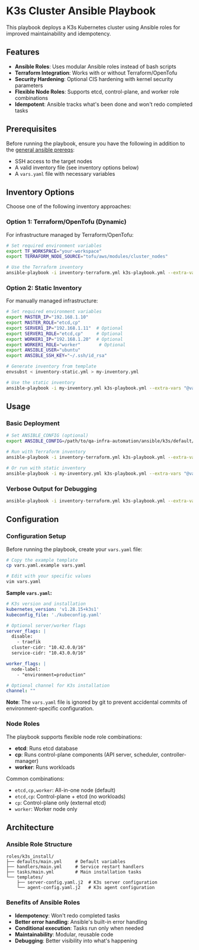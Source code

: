 # K3s Cluster Ansible Playbook

This playbook deploys a K3s Kubernetes cluster using Ansible roles for improved maintainability and idempotency.

## Features

- **Ansible Roles**: Uses modular Ansible roles instead of bash scripts
- **Terraform Integration**: Works with or without Terraform/OpenTofu
- **Security Hardening**: Optional CIS hardening with kernel security parameters
- **Flexible Node Roles**: Supports etcd, control-plane, and worker role combinations
- **Idempotent**: Ansible tracks what's been done and won't redo completed tasks

## Prerequisites

Before running the playbook, ensure you have the following in addition to the [general ansible prereqs](../../README.md):

- SSH access to the target nodes
- A valid inventory file (see inventory options below)
- A `vars.yaml` file with necessary variables

## Inventory Options

Choose one of the following inventory approaches:

### Option 1: Terraform/OpenTofu (Dynamic)

For infrastructure managed by Terraform/OpenTofu:

```bash
# Set required environment variables
export TF_WORKSPACE="your-workspace"
export TERRAFORM_NODE_SOURCE="tofu/aws/modules/cluster_nodes"

# Use the Terraform inventory
ansible-playbook -i inventory-terraform.yml k3s-playbook.yml --extra-vars "@vars.yaml"
```

### Option 2: Static Inventory

For manually managed infrastructure:

```bash
# Set required environment variables
export MASTER_IP="192.168.1.10"
export MASTER_ROLE="etcd,cp"
export SERVER1_IP="192.168.1.11"  # Optional
export SERVER1_ROLE="etcd,cp"     # Optional
export WORKER1_IP="192.168.1.20"  # Optional
export WORKER1_ROLE="worker"       # Optional
export ANSIBLE_USER="ubuntu"
export ANSIBLE_SSH_KEY="~/.ssh/id_rsa"

# Generate inventory from template
envsubst < inventory-static.yml > my-inventory.yml

# Use the static inventory
ansible-playbook -i my-inventory.yml k3s-playbook.yml --extra-vars "@vars.yaml"
```

## Usage

### Basic Deployment

```bash
# Set ANSIBLE_CONFIG (optional)
export ANSIBLE_CONFIG=/path/to/qa-infra-automation/ansible/k3s/default/ansible.cfg

# Run with Terraform inventory
ansible-playbook -i inventory-terraform.yml k3s-playbook.yml --extra-vars "@vars.yaml"

# Or run with static inventory
ansible-playbook -i my-inventory.yml k3s-playbook.yml --extra-vars "@vars.yaml"
```

### Verbose Output for Debugging

```bash
ansible-playbook -i inventory-terraform.yml k3s-playbook.yml --extra-vars "@vars.yaml" -vvv
```

## Configuration

### Configuration Setup

Before running the playbook, create your `vars.yaml` file:

```bash
# Copy the example template
cp vars.yaml.example vars.yaml

# Edit with your specific values
vim vars.yaml
```

**Sample `vars.yaml`:**
```yaml
# K3s version and installation
kubernetes_version: 'v1.28.15+k3s1'
kubeconfig_file: './kubeconfig.yaml'

# Optional server/worker flags
server_flags: |
  disable:
    - traefik
  cluster-cidr: "10.42.0.0/16"
  service-cidr: "10.43.0.0/16"

worker_flags: |
  node-label:
    - "environment=production"

# Optional channel for K3s installation
channel: ""
```

**Note**: The `vars.yaml` file is ignored by git to prevent accidental commits of environment-specific configuration.

### Node Roles

The playbook supports flexible node role combinations:

- **etcd**: Runs etcd database
- **cp**: Runs control-plane components (API server, scheduler, controller-manager)  
- **worker**: Runs workloads

Common combinations:

- `etcd,cp,worker`: All-in-one node (default)
- `etcd,cp`: Control-plane + etcd (no workloads)
- `cp`: Control-plane only (external etcd)
- `worker`: Worker node only

## Architecture

### Ansible Role Structure

```text
roles/k3s_install/
├── defaults/main.yml     # Default variables
├── handlers/main.yml     # Service restart handlers
├── tasks/main.yml        # Main installation tasks
└── templates/
    ├── server-config.yaml.j2  # K3s server configuration
    └── agent-config.yaml.j2   # K3s agent configuration
```

### Benefits of Ansible Roles

- **Idempotency**: Won't redo completed tasks
- **Better error handling**: Ansible's built-in error handling
- **Conditional execution**: Tasks run only when needed
- **Maintainability**: Modular, reusable code
- **Debugging**: Better visibility into what's happening
